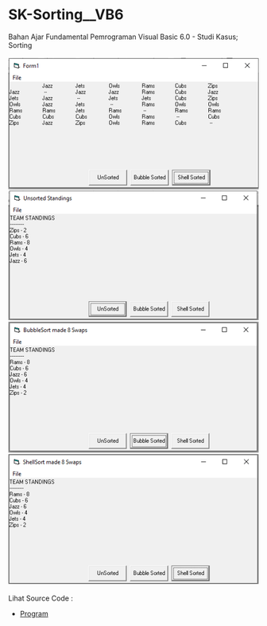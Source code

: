 # SK-Sorting__VB6
Bahan Ajar Fundamental Pemrograman Visual Basic 6.0 - Studi Kasus; Sorting<br><br>
<img src="https://github.com/RizkyKhapidsyah/SK-Sorting__VB6/blob/main/result/001.PNG">
<img src="https://github.com/RizkyKhapidsyah/SK-Sorting__VB6/blob/main/result/002.PNG">
<img src="https://github.com/RizkyKhapidsyah/SK-Sorting__VB6/blob/main/result/003.PNG">
<img src="https://github.com/RizkyKhapidsyah/SK-Sorting__VB6/blob/main/result/004.PNG"><br><br>
Lihat Source Code : <br>
- <a href="https://github.com/RizkyKhapidsyah/SK-Sorting__VB6/blob/main/SORT1.FRM">Program</a>
